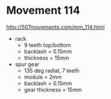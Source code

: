 # Movement 114

http://507movements.com/mm_114.html

- rack
  - 9 teeth top/bottom
  - backlash = 0.15mm
  - thickness = 15mm
- spur gear
  - 135 deg radial, 7 teeth
  - module = 2mm
  - backlash = 0.15mm
  - gear thickness = 15mm

